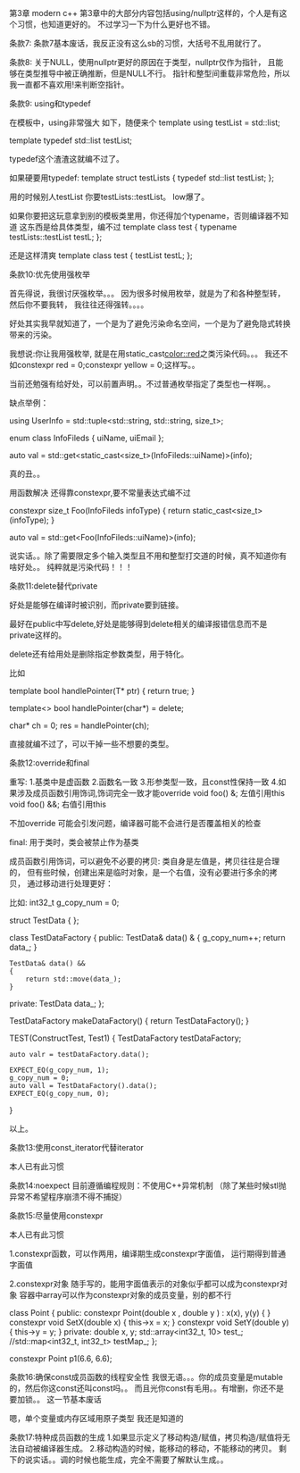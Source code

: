 第3章 modern c++
第3章中的大部分内容包括using/nullptr这样的，个人是有这个习惯，也知道更好的。
不过学习一下为什么更好也不错。

条款7:
条款7基本废话，我反正没有这么sb的习惯，大括号不乱用就行了。

条款8:
关于NULL，使用nullptr更好的原因在于类型，nullptr仅作为指针，
且能够在类型推导中被正确推断，但是NULL不行。
指针和整型间重载非常危险，所以我一直都不喜欢用!来判断空指针。

条款9:
using和typedef

在模板中，using非常强大
如下，随便来个
template <typename T>
using testList = std::list<T>;

template <typename T>
typedef std::list<T> testList;

typedef这个渣渣这就编不过了。

如果硬要用typedef:
template <typename T>
struct testLists {
	typedef std::list<T> testList;
};

用的时候别人testList 你要testLists::testList。
low爆了。

如果你要把这玩意拿到别的模板类里用，你还得加个typename，否则编译器不知道
这东西是给具体类型，编不过
template <typename T>
class test {
	typename testLists<T>::testList testL;
};

还是这样清爽
template <typename T>
class test {
	testList<T> testL;
};

条款10:优先使用强枚举

首先得说，我很讨厌强枚举。。。
因为很多时候用枚举，就是为了和各种整型转，然后你不要我转，
我往往还得强转。。。。

好处其实我早就知道了，一个是为了避免污染命名空间，一个是为了避免隐式转换带来的污染。

我想说:你让我用强枚举, 就是在用static_cast<color::red>之类污染代码。。。
我还不如constexpr red = 0;constexpr yellow = 0;这样写。。

当前还勉强有给好处，可以前置声明。。不过普通枚举指定了类型也一样啊。。

缺点举例：

using UserInfo = std::tuple<std::string, std::string, size_t>;

enum class InfoFileds {
	uiName,
	uiEmail
};

auto val = std::get<static_cast<size_t>(InfoFileds::uiName)>(info);

真的丑。。

用函数解决 还得靠constexpr,要不常量表达式编不过

constexpr size_t Foo(InfoFileds infoType)
{
	return static_cast<size_t>(infoType);
}

auto val = std::get<Foo(InfoFileds::uiName)>(info);

说实话。。除了需要限定多个输入类型且不用和整型打交道的时候，真不知道你有啥好处。。
纯粹就是污染代码！！！

条款11:delete替代private

好处是能够在编译时被识别，而private要到链接。

最好在public中写delete,好处是能够得到delete相关的编译报错信息而不是private这样的。

delete还有给用处是删除指定参数类型，用于特化。

比如

template <typename T>
bool handlePointer(T* ptr)
{
	return true;
}

template<>
bool handlePointer(char*) = delete;

char* ch = 0;
res = handlePointer(ch);

直接就编不过了，可以干掉一些不想要的类型。

条款12:override和final

重写:
1.基类中是虚函数
2.函数名一致
3.形参类型一致，且const性保持一致
4.如果涉及成员函数引用饰词,饰词完全一致才能override
void foo() &;    左值引用this
void foo() &&;   右值引用this

不加override 可能会引发问题，编译器可能不会进行是否覆盖相关的检查

final:
用于类时，类会被禁止作为基类

成员函数引用饰词，可以避免不必要的拷贝:
类自身是左值是，拷贝往往是合理的，
但有些时候，创建出来是临时对象，是一个右值，没有必要进行多余的拷贝，
通过移动进行处理更好：

比如:
int32_t g_copy_num = 0;

struct TestData {
};

class TestDataFactory {
public:
	TestData& data() &
	{
		g_copy_num++;
		return data_;
	}

	TestData& data() &&
	{
		return std::move(data_);
	}
private:
	TestData data_;
};

TestDataFactory makeDataFactory()
{
	return TestDataFactory();
}

TEST(ConstructTest, Test1) {
	TestDataFactory testDataFactory;

	auto valr = testDataFactory.data();

	EXPECT_EQ(g_copy_num, 1);
	g_copy_num = 0;
	auto vall = TestDataFactory().data();
	EXPECT_EQ(g_copy_num, 0);
}

以上。

条款13:使用const_iterator代替iterator

本人已有此习惯

条款14:noexpect
目前遵循编程规则：不使用C++异常机制
（除了某些时候stl抛异常不希望程序崩溃不得不捕捉）

条款15:尽量使用constexpr

本人已有此习惯

1.constexpr函数，可以作两用，编译期生成constexpr字面值，
运行期得到普通字面值

2.constexpr对象
随手写的，能用字面值表示的对象似乎都可以成为constexpr对象
容器中array可以作为constexpr对象的成员变量，别的都不行

class Point {
public:
    constexpr Point(double x , double y ) : x(x), y(y) {
    }
    constexpr void SetX(double x) 
    {
        this->x = x;
    }
    constexpr void SetY(double y)
    {
        this->y = y;
    }
private:
    double x, y;
    std::array<int32_t, 10> test_;
    //std::map<int32_t, int32_t> testMap_;
};

constexpr Point p1(6.6, 6.6);

条款16:确保const成员函数的线程安全性
我很无语。。。你的成员变量是mutable的，然后你这const还叫const吗。。
而且光你const有毛用。。有增删，你还不是要加锁。。
这一节基本废话

嗯，单个变量或内存区域用原子类型 我还是知道的

条款17:特种成员函数的生成
1.如果显示定义了移动构造/赋值，拷贝构造/赋值将无法自动被编译器生成。
2.移动构造的时候，能移动的移动，不能移动的拷贝。
剩下的说实话。。调的时候也能生成，完全不需要了解默认生成。。



